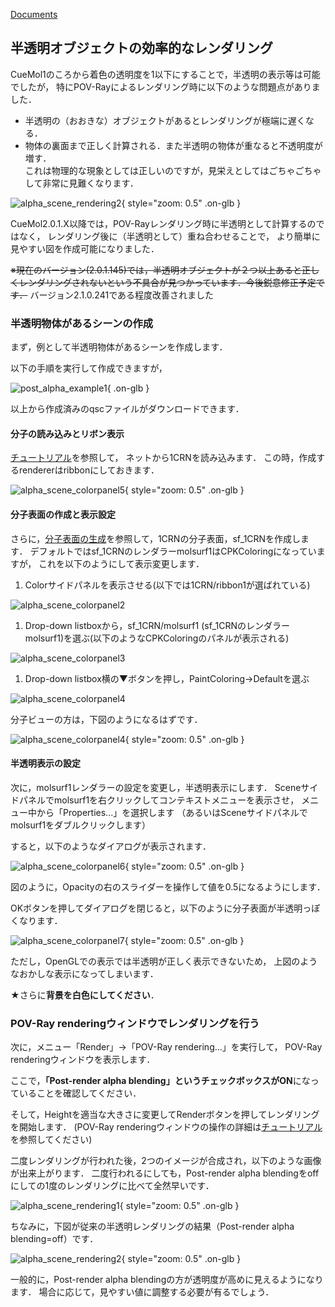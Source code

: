 [Documents](../../Documents)

## 半透明オブジェクトの効率的なレンダリング

CueMol1のころから着色の透明度を1以下にすることで，半透明の表示等は可能でしたが，
特にPOV-Rayによるレンダリング時に以下のような問題点がありました．

*  半透明の（おおきな）オブジェクトがあるとレンダリングが極端に遅くなる．
*  物体の裏面まで正しく計算される．また半透明の物体が重なると不透明度が増す．<br />
これは物理的な現象としては正しいのですが，見栄えとしてはごちゃごちゃして非常に見難くなります．


![alpha_scene_rendering2](../../assets/images/cuemol2/PostAlphaBlend/alpha_scene_rendering2.jpg){ style="zoom: 0.5" .on-glb }


CueMol2.0.1.X以降では，POV-Rayレンダリング時に半透明として計算するのではなく，
レンダリング後に（半透明として）重ね合わせることで，
より簡単に見やすい図を作成可能になりました．

~~※現在のバージョン(2.0.1.145)では，半透明オブジェクトが２つ以上あると正しくレンダリングされないという不具合が見つかっています．今後鋭意修正予定です．~~ バージョン2.1.0.241である程度改善されました

### 半透明物体があるシーンの作成
まず，例として半透明物体があるシーンを作成します．

以下の手順を実行して作成できますが，

![post_alpha_example1](../../assets/images/cuemol2/PostAlphaBlend/post_alpha_example1.qsc){ .on-glb }

以上から作成済みのqscファイルがダウンロードできます．


#### 分子の読み込みとリボン表示
[チュートリアル](../../Documents/GUIのチュートリアル(CueMol2)/Step1)を参照して，
ネットから1CRNを読み込みます．
この時，作成するrendererはribbonにしておきます．


![alpha_scene_colorpanel5](../../assets/images/cuemol2/PostAlphaBlend/alpha_scene_colorpanel5.jpg){ style="zoom: 0.5" .on-glb }


#### 分子表面の作成と表示設定
さらに，[分子表面の生成](../../cuemol2/MsmsMolSurface)を参照して，1CRNの分子表面，sf_1CRNを作成します．
デフォルトではsf_1CRNのレンダラーmolsurf1はCPKColoringになっていますが，
これを以下のようにして表示変更します．

1.  Colorサイドパネルを表示させる(以下では1CRN/ribbon1が選ばれている)<br />

![alpha_scene_colorpanel2](../../assets/images/cuemol2/PostAlphaBlend/alpha_scene_colorpanel2.png)

1.  Drop-down listboxから，sf_1CRN/molsurf1 (sf_1CRNのレンダラーmolsurf1)を選ぶ(以下のようなCPKColoringのパネルが表示される)<br />

![alpha_scene_colorpanel3](../../assets/images/cuemol2/PostAlphaBlend/alpha_scene_colorpanel3.png)

1.  Drop-down listbox横の▼ボタンを押し，PaintColoring→Defaultを選ぶ<br />

![alpha_scene_colorpanel4](../../assets/images/cuemol2/PostAlphaBlend/alpha_scene_colorpanel4.png)



分子ビューの方は，下図のようになるはずです．

![alpha_scene_colorpanel4](../../assets/images/cuemol2/PostAlphaBlend/alpha_scene_colorpanel4.jpg){ style="zoom: 0.5" .on-glb }


#### 半透明表示の設定
次に，molsurf1レンダラーの設定を変更し，半透明表示にします．
Sceneサイドパネルでmolsurf1を右クリックしてコンテキストメニューを表示させ，
メニュー中から「Properties...」を選択します
（あるいはSceneサイドパネルでmolsurf1をダブルクリックします）

すると，以下のようなダイアログが表示されます．

![alpha_scene_colorpanel6](../../assets/images/cuemol2/PostAlphaBlend/alpha_scene_colorpanel6.png){ style="zoom: 0.5" .on-glb }

図のように，Opacityの右のスライダーを操作して値を0.5になるようにします．

OKボタンを押してダイアログを閉じると，以下のように分子表面が半透明っぽくなります．

![alpha_scene_colorpanel7](../../assets/images/cuemol2/PostAlphaBlend/alpha_scene_colorpanel7.jpg){ style="zoom: 0.5" .on-glb }

ただし，OpenGLでの表示では半透明が正しく表示できないため，
上図のようなおかしな表示になってしまいます．

★さらに**背景を白色にしてください**．

### POV-Ray renderingウィンドウでレンダリングを行う
次に，メニュー「Render」→「POV-Ray rendering...」を実行して，
POV-Ray renderingウィンドウを表示します．

ここで，**「Post-render alpha blending」というチェックボックスがON**になっていることを確認してください．

そして，Heightを適当な大きさに変更してRenderボタンを押してレンダリングを開始します．
(POV-Ray renderingウィンドウの操作の詳細は[チュートリアル](../../Documents/GUIのチュートリアル(CueMol2)/Step10)を参照してください)

二度レンダリングが行われた後，2つのイメージが合成され，以下のような画像が出来上がります．
二度行われるにしても，Post-render alpha blendingをoffにしての1度のレンダリングに比べて全然早いです．

![alpha_scene_rendering1](../../assets/images/cuemol2/PostAlphaBlend/alpha_scene_rendering1.jpg){ style="zoom: 0.5" .on-glb }

ちなみに，下図が従来の半透明レンダリングの結果（Post-render alpha blending=off）です．

![alpha_scene_rendering2](../../assets/images/cuemol2/PostAlphaBlend/alpha_scene_rendering2.jpg){ style="zoom: 0.5" .on-glb }

一般的に，Post-render alpha blendingの方が透明度が高めに見えるようになります．
場合に応じて，見やすい値に調整する必要が有るでしょう．